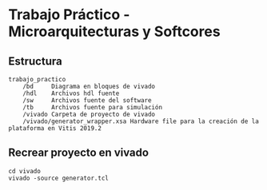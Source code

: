 # Trabajo Práctico - Microarquitecturas y Softcores

## Estructura

```
trabajo_practico
    /bd     Diagrama en bloques de vivado
    /hdl    Archivos hdl fuente
    /sw     Archivos fuente del software
    /tb     Archivos fuente para simulación
    /vivado Carpeta de proyecto de vivado
    /vivado/generator_wrapper.xsa Hardware file para la creación de la plataforma en Vitis 2019.2
```

## Recrear proyecto en vivado
```
cd vivado
vivado -source generator.tcl
```